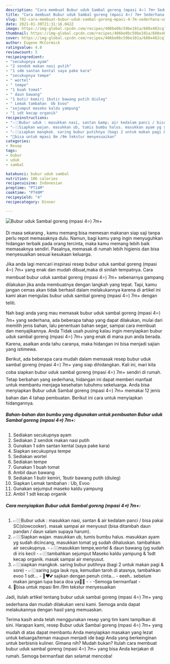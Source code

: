 ```yaml
---
description: "Cara membuat Bubur uduk Sambal goreng (mpasi 4⭐) 7m+ Sederhana Untuk Jualan"
title: "Cara membuat Bubur uduk Sambal goreng (mpasi 4⭐) 7m+ Sederhana Untuk Jualan"
slug: 702-cara-membuat-bubur-uduk-sambal-goreng-mpasi-4-7m-sederhana-untuk-jualan
date: 2021-01-30T21:31:16.042Z
image: https://img-global.cpcdn.com/recipes/406be0bc59be101a/680x482cq70/bubur-uduk-sambal-goreng-mpasi-4⭐-7m-foto-resep-utama.jpg
thumbnail: https://img-global.cpcdn.com/recipes/406be0bc59be101a/680x482cq70/bubur-uduk-sambal-goreng-mpasi-4⭐-7m-foto-resep-utama.jpg
cover: https://img-global.cpcdn.com/recipes/406be0bc59be101a/680x482cq70/bubur-uduk-sambal-goreng-mpasi-4⭐-7m-foto-resep-utama.jpg
author: Eugene McCormick
ratingvalue: 4.8
reviewcount: 5
recipeingredient:
- "secukupnya ayam"
- "2 sendok makan nasi putih"
- "1 sdm santan kental saya pake kara"
- "secukupnya tempe"
- " wortel"
- " tempe"
- "1 buah tomat"
- " daun bawang"
- "1 butir kemiri 1butir bawang putih diuleg"
- " Lemak tambahan  Ub Evoo"
- "sejumput maseko kaldu yampung"
- "1 sdt kecap organik"
recipeinstructions:
- "👉🏼Bubur uduk : masukkan nasi, santan &amp; air kedalam panci / bisa pakai SC(slowcooker). masak sampai air menyusut (bisa ditambah daun pandan / daun salam supaya harum)."
- "👉🏼Siapkan wajan. masukkan ub, tumis bumbu halus. masukkan ayam yg sudah dicincang, masukkan tomat yg sudah dihaluskan. tambahkan air secukupnya.  👉🏼masukkan tempe,wortel &amp; daun bawang (yg sudah di iris kecil 👉🏼tambahkan sejumput Maseko kaldu yampung &amp; 1sdt kecap organik. masak sampai air menyusut."
- "👉🏼siapkan mangkok. saring bubur putihnya (bagi 2 untuk makan pagi &amp; sore) 👉🏼saring juga lauk nya, kemudian taroh di atasnya, tambahkan evoo 1 sdt... 🥣♥️💕 sajikan dengan penuh cinta...  eeeh.. sebelum makan jangan lupa baca doa ya🤲🏻   -Semoga bermanfaat -"
- "📝bisa untuk mpasi 8m /9m tekstur menyesuaikan"
categories:
- Resep
tags:
- bubur
- uduk
- sambal

katakunci: bubur uduk sambal 
nutrition: 106 calories
recipecuisine: Indonesian
preptime: "PT14M"
cooktime: "PT40M"
recipeyield: "4"
recipecategory: Dinner

---
```



![Bubur uduk Sambal goreng (mpasi 4⭐) 7m+](https://img-global.cpcdn.com/recipes/406be0bc59be101a/680x482cq70/bubur-uduk-sambal-goreng-mpasi-4⭐-7m-foto-resep-utama.jpg)

Di masa  sekarang , kamu memang bisa memesan makanan siap saji tanpa perlu repot memasaknya dulu. Namun, bagi kamu yang ingin menyuguhkan hidangan terbaik pada orang tercinta, maka kamu memang lebih baik memasaknya sendiri. Pasalnya, memasak di rumah lebih higienis dan bisa menyesuaikan sesuai kesukaan keluarga.

Jika anda lagi mencari inspirasi resep bubur uduk sambal goreng (mpasi 4⭐) 7m+ yang enak dan mudah dibuat,maka di sinilah tempatnya. Cara membuat bubur uduk sambal goreng (mpasi 4⭐) 7m+  sebenarnya gampang dilakukan jika anda membuatnya dengan langkah yang tepat. Tapi, kamu jangan cemas akan tidak berhasil dalam melakukannya 
karena di artikel ini kami akan mengulas bubur uduk sambal goreng (mpasi 4⭐) 7m+ dengan teliti.  



Nah bagi anda yang mau memasak bubur uduk sambal goreng (mpasi 4⭐) 7m+ yang sederhana, ada beberapa tahap yang dapat dilakukan, mulai dari memilih jenis bahan, lalu penentuan bahan segar, sampai cara membuat dan menyajikannya. Anda Tidak usah pusing kalau ingin menyiapkan bubur uduk sambal goreng (mpasi 4⭐) 7m+ yang enak di mana pun anda berada. Karena, asalkan anda  tahu caranya, maka hidangan ini bisa menjadi sajian yang istimewa.

Berikut, ada beberapa cara mudah dalam memasak resep bubur uduk sambal goreng (mpasi 4⭐) 7m+ yang siap dihidangkan. Kali ini, mari kita coba siapkan bubur uduk sambal goreng (mpasi 4⭐) 7m+ sendiri di rumah. Tetap berbahan yang sederhana, hidangan ini dapat memberi manfaat untuk membantu menjaga kesehatan tubuhmu sekeluarga. Anda bisa menyiapkan Bubur uduk Sambal goreng (mpasi 4⭐) 7m+ memakai 12 jenis bahan dan 4 tahap pembuatan. Berikut ini cara untuk menyiapkan hidangannya.

<!--inarticleads1-->

##### Bahan-bahan dan bumbu yang digunakan untuk pembuatan Bubur uduk Sambal goreng (mpasi 4⭐) 7m+:

1. Sediakan secukupnya ayam
1. Sediakan 2 sendok makan nasi putih
1. Gunakan 1 sdm santan kental (saya pake kara)
1. Siapkan secukupnya tempe
1. Sediakan  wortel
1. Sediakan  tempe
1. Gunakan 1 buah tomat
1. Ambil  daun bawang
1. Sediakan 1 butir kemiri, 1butir bawang putih (diuleg)
1. Siapkan  Lemak tambahan : Ub, Evoo
1. Gunakan sejumput maseko kaldu yampung
1. Ambil 1 sdt kecap organik




<!--inarticleads2-->

##### Cara menyiapkan Bubur uduk Sambal goreng (mpasi 4⭐) 7m+:

1. 👉🏼Bubur uduk : masukkan nasi, santan &amp; air kedalam panci / bisa pakai SC(slowcooker). masak sampai air menyusut (bisa ditambah daun pandan / daun salam supaya harum).
1. 👉🏼Siapkan wajan. masukkan ub, tumis bumbu halus. masukkan ayam yg sudah dicincang, masukkan tomat yg sudah dihaluskan. tambahkan air secukupnya.  - 👉🏼masukkan tempe,wortel &amp; daun bawang (yg sudah di iris kecil - 👉🏼tambahkan sejumput Maseko kaldu yampung &amp; 1sdt kecap organik. masak sampai air menyusut.
1. 👉🏼siapkan mangkok. saring bubur putihnya (bagi 2 untuk makan pagi &amp; sore) - 👉🏼saring juga lauk nya, kemudian taroh di atasnya, tambahkan evoo 1 sdt... - 🥣♥️💕 sajikan dengan penuh cinta...  - eeeh.. sebelum makan jangan lupa baca doa ya🤲🏻 -   - -Semoga bermanfaat -
1. 📝bisa untuk mpasi 8m /9m tekstur menyesuaikan




Jadi, itulah artikel tentang  bubur uduk sambal goreng (mpasi 4⭐) 7m+  yang sederhana dan mudah dilakukan versi kami. Semoga anda dapat melakukannya dengan hasil yang memuaskan. 

Terima kasih anda telah menggunakan resep yang tim kami tampilkan di sini. Harapan kami, resep  Bubur uduk Sambal goreng (mpasi 4⭐) 7m+ yang mudah di atas dapat membantu Anda menyiapkan masakan yang lezat untuk keluarga/teman maupun menjadi ide bagi Anda yang berkeinginan untuk berbisnis kuliner. Gimana nih? Mudah bukan? Itulah cara membuat bubur uduk sambal goreng (mpasi 4⭐) 7m+ yang bisa Anda kerjakan di rumah. Semoga bermanfaat dan selamat mencoba!

